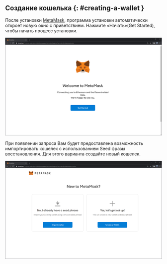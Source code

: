 ## Создание кошелька {: #creating-a-wallet }

После установки [MetaMask](https://metamask.io), программа установки автоматически откроет новую окно с приветствием. Нажмите «Начать»(Get Started), чтобы начать процесс установки.

![MetaMask1](/images/testnet/testnet-metamask1.png)

При появлении запроса Вам будет предоставлена возможность импортировать кошелек с использованием Seed фразы восстановления. Для этого варианта создайте новый кошелек.

![MetaMask2](/images/testnet/testnet-metamask2.png)